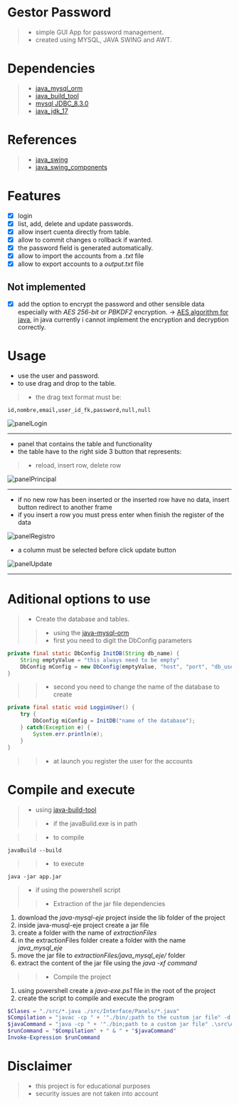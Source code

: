 # Gestor Password
>- simple GUI App for password management.
>- created using MYSQL, JAVA SWING and AWT.


# Dependencies

>- [java_mysql_orm](https://github.com/AlfonsoG-dev/javaORM_2.0)
>- [java_build_tool](https://github.com/AlfonsoG-dev/javaBuild)
>- [mysql JDBC_8.3.0](https://dev.mysql.com/downloads/connector/j/5.1.html)
>- [java_jdk_17](https://www.oracle.com/java/technologies/javase/jdk17-archive-downloads.html)

# References 

>- [java_swing](https://www.tutorialspoint.com/swingexamples/index.htm)
>- [java_swing_components](https://web.mit.edu/6.005/www/sp14/psets/ps4/java-6-tutorial/components.html)

# Features

- [x] login 
- [x] list, add, delete and update passwords.
- [x] allow insert cuenta directly from table.
- [x] allow to commit changes o rollback if wanted.
- [x] the password field is generated automatically.
- [x] allow to import the accounts from a *.txt* file
- [x] allow to export accounts to a *output.txt* file

## Not implemented

- [x] add the option to encrypt the password and other sensible data especially with  *AES 256-bit* or *PBKDF2* encryption.
-> [AES algorithm for java](https://www.baeldung.com/java-aes-encryption-decryption), in java currently i cannot implement the encryption 
and decryption correctly.

# Usage

- use the user and password.
- to use drag and drop to the table.
>- the drag text format must be: 
```console
id,nombre,email,user_id_fk,password,null,null
```

![panelLogin](./docs/login.png)

------

- panel that contains the table and functionality
- the table have to the right side 3 button that represents: 
>- reload, insert row, delete row

![panelPrincipal](./docs/principal.png)

------

- if no new row has been inserted or the inserted row have no data, insert button redirect to another frame
- if you insert a row you must press enter when finish the register of the data

![panelRegistro](./docs/registro.png)

- a column must be selected before click update button

![panelUpdate](./docs/update.png)

------

# Aditional options to use

>- Create the database and tables.
>>- using the [java-mysql-orm](https://github.com/AlfonsoG-dev/javaORM_2.0)
>>- first you need to digit the DbConfig parameters
```java
private final static DbConfig InitDB(String db_name) {
    String emptyValue = "this always need to be empty"
    DbConfig mConfig = new DbConfig(emptyValue, "host", "port", "db_user", "db_user_password");
}
```
>>- second you need to change the name of the database to create
```java
private final static void LogginUser() {
    try {
        DbConfig miConfig = InitDB("name of the database");
    } catch(Exception e) {
        System.err.println(e);
    }
}
```
>>- at launch you register the user for the accounts

# Compile and execute
>- using [java-build-tool](https://github.com/AlfonsoG-dev/javaBuild)
>>- if the javaBuild.exe is in path

>>- to compile
```console
javaBuild --build
```

>>- to execute
```console
java -jar app.jar
```

>- if using the powershell script
>>- Extraction of the jar file dependencies
1. download the *java-mysql-eje* project inside the lib folder of the project
2. inside java-musql-eje project create a jar file
3. create a folder with the name of *extractionFiles*
4. in the extractionFiles folder create a folder with the name *java_mysql_eje*
5. move the jar file to *extractionFiles/java_mysql_eje/* folder
6. extract the content of the jar file using the *java -xf command*

>>- Compile the project
1. using powershell create a *java-exe.ps1* file in the root of the project
2. create the script to compile and execute the program

``` powershell
$Clases = "./src/*.java ./src/Interface/Panels/*.java"
$Compilation = "javac -cp " + '"./bin/;path to the custom jar file" -d ./bin/ ' + "$Clases";
$javaCommand = "java -cp " + '"./bin;path to a custom jar file" .\src\App.java';
$runCommand = "$Compilation" + " & " + "$javaCommand"
Invoke-Expression $runCommand
```

# Disclaimer
>- this project is for educational purposes
>- security issues are not taken into account
